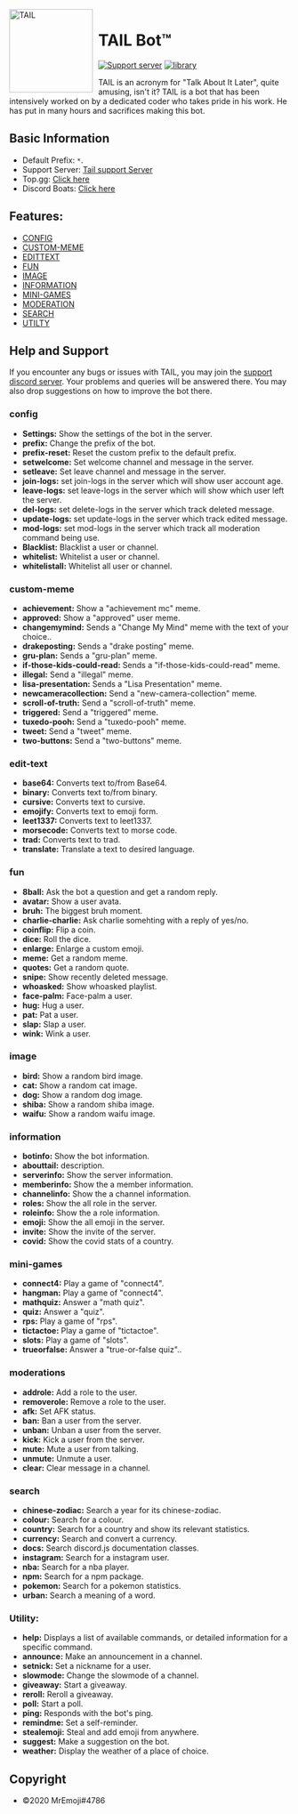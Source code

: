 <img width="150" height="150" align="left" style="float: left; margin: 0 10px 0 0;" alt="TAIL" src="https://i.imgur.com/HT3pQnl.png">  

# TAIL Bot™️

[![Support server](https://discordapp.com/api/guilds/738363475767853198/embed.png)](https://discord.gg/nacDpC7)
[![library](https://img.shields.io/badge/library-discord.js-blue)](https://discord.js.org/#/)

TAIL is an acronym for "Talk About It Later", quite amusing, isn't it?
TAIL is a bot that has been intensively worked on by a dedicated coder who takes pride in his work. He has put in many hours and sacrifices making this bot.

## Basic Information

* Default Prefix: `*`.
* Support Server: [Tail support Server](https://discord.gg/nacDpC7)
* Top.gg: [Click here](https://top.gg/bot/744518712891015228)
* Discord Boats: [Click here](https://discord.boats/bot/tail)

## Features:

- [CONFIG](#config) 
- [CUSTOM-MEME](#custom-meme) 
- [EDITTEXT](#edit-text)
- [FUN](#fun) 
- [IMAGE](#image)
- [INFORMATION](#information) 
- [MINI-GAMES](#mini-games) 
- [MODERATION](#moderations)
- [SEARCH](#search)
- [UTILTY](#utility)

## Help and Support
If you encounter any bugs or issues with TAIL, you may join the [support discord server](https://discord.com/invite/nacDpC7). Your problems and queries will be answered there. You may also drop suggestions on how to improve the bot there. 

### config

* **Settings:** Show the settings of the bot in the server.
* **prefix:** Change the prefix of the bot.
* **prefix-reset:** Reset the custom prefix to the default prefix.
* **setwelcome:** Set welcome channel and message in the server.
* **setleave:**  Set leave channel and message in the server.
* **join-logs:** set join-logs in the server which will show user account age.
* **leave-logs:** set leave-logs in the server which will show which user left the server.
* **del-logs:** set delete-logs in the server which track deleted message.
* **update-logs:** set update-logs in the server which track edited message.
* **mod-logs:** set mod-logs in the server which track all moderation command being use.
* **Blacklist:** Blacklist a user or channel.
* **whitelist:** Whitelist a user or channel.
* **whitelistall:** Whitelist all user or channel.

### custom-meme

* **achievement:** Show a "achievement mc" meme.
* **approved:** Show a "approved" user meme.
* **changemymind:**  Sends a "Change My Mind" meme with the text of your choice..
* **drakeposting:** Sends a "drake posting" meme.
* **gru-plan:** Sends a "gru-plan" meme.
* **if-those-kids-could-read:** Sends a "if-those-kids-could-read" meme.
* **illegal:** Send a "illegal" meme.
* **lisa-presentation:** Sends a "Lisa Presentation" meme.
* **newcameracollection:** Send a "new-camera-collection" meme.
* **scroll-of-truth:** Send a "scroll-of-truth" meme.
* **triggered:** Send a "triggered" meme.
* **tuxedo-pooh:** Send a "tuxedo-pooh" meme.
* **tweet:** Send a "tweet" meme.
* **two-buttons:** Send a "two-buttons" meme.

### edit-text
* **base64:** Converts text to/from Base64.
* **binary:** Converts text to/from binary.
* **cursive:** Converts text to cursive.
* **emojify:** Converts text to emoji form.
* **leet1337:** Converts text to leet1337.
* **morsecode:** Converts text to morse code.
* **trad:** Converts text to trad.
* **translate:** Translate a text to desired language.

### fun

* **8ball:** Ask the bot a question and get a random reply.
* **avatar:** Show a user avata.
* **bruh:** The biggest bruh moment.
* **charlie-charlie:** Ask charlie somehting with a reply of yes/no.
* **coinflip:** Flip a coin.
* **dice:** Roll the dice.
* **enlarge:** Enlarge a custom emoji.
* **meme:** Get a random meme.
* **quotes:** Get a random quote.
* **snipe:** Show recently deleted message.
* **whoasked:** Show whoasked playlist.
* **face-palm:** Face-palm a user.
* **hug:** Hug a user.
* **pat:** Pat a user.
* **slap:** Slap a user.
* **wink:** Wink a user.

### image

* **bird:** Show a random bird image.
* **cat:** Show a random cat image.
* **dog:** Show a random dog image.
* **shiba:** Show a random shiba image.
* **waifu:** Show a random waifu image.

### information

* **botinfo:** Show the bot information.
* **abouttail:** description.
* **serverinfo:** Show the server information.
* **memberinfo:** Show the a member information.
* **channelinfo:** Show the a channel information.
* **roles:** Show the all role in the server.
* **roleinfo:** Show the a role information.
* **emoji:** Show the all emoji in the server.
* **invite:** Show the invite of the server.
* **covid:** Show the covid stats of a country.


### mini-games

* **connect4:** Play a game of "connect4".
* **hangman:** Play a game of "connect4".
* **mathquiz:** Answer a "math quiz".
* **quiz:** Answer a "quiz".
* **rps:** Play a game of "rps".
* **tictactoe:** Play a game of "tictactoe".
* **slots:** Play a game of "slots".
* **trueorfalse:** Answer a "true-or-false quiz"..

### moderations

* **addrole:** Add a role to the user.
* **removerole:** Remove a role to the user.
* **afk:** Set AFK status.
* **ban:** Ban a user from the server.
* **unban:** Unban a user from the server.
* **kick:** Kick a user from the server.
* **mute:** Mute a user from talking.
* **unmute:** Unmute a user.
* **clear:** Clear message in a channel.

### search

* **chinese-zodiac:** Search a year for its chinese-zodiac.
* **colour:** Search for a colour.
* **country:** Search for a country and show its relevant statistics.
* **currency:** Search and convert a currency.
* **docs:** Search discord.js documentation classes.
* **instagram:** Search for a instagram user.
* **nba:** Search for a nba player.
* **npm:** Search for a npm package.
* **pokemon:** Search for a pokemon statistics.
* **urban:** Search a meaning of a word.


### Utility:

* **help:** Displays a list of available commands, or detailed information for a specific command.
* **announce:** Make an announcement in a channel.
* **setnick:** Set a nickname for a user.
* **slowmode:** Change the slowmode of a channel.
* **giveaway:** Start a giveaway.
* **reroll:** Reroll a giveaway.
* **poll:** Start a poll.
* **ping:** Responds with the bot's ping.
* **remindme:** Set a self-reminder.
* **stealemoji:** Steal and add emoji from anywhere.
* **suggest:** Make a suggestion on the bot.
* **weather:** Display the weather of a place of choice.

## Copyright

- ©2020 MrEmoji#4786
